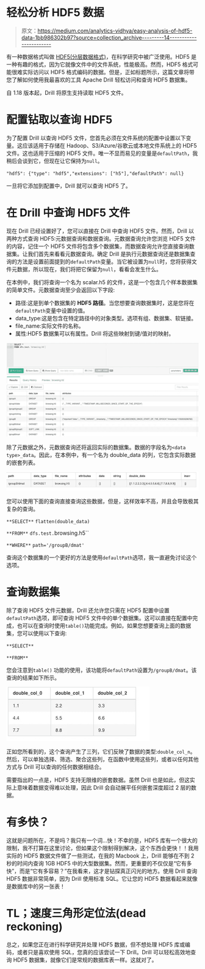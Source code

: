 # 轻松分析 HDF5 数据

> 原文：<https://medium.com/analytics-vidhya/easy-analysis-of-hdf5-data-1bb986302b97?source=collection_archive---------14----------------------->

有一种数据格式叫做 [HDF5(分层数据格式)](https://en.wikipedia.org/wiki/Hierarchical_Data_Format)，在科学研究中被广泛使用。HDF5 是一种有趣的格式，因为它就像文件中的文件系统，性能极高。然而，HDF5 格式可能很难实际访问以 HDF5 格式编码的数据。但是，正如标题所示，这篇文章将带您了解如何使用我最喜欢的工具 Apache Drill 轻松访问和查询 HDF5 数据集。

自 1.18 版本起，Drill 将原生支持读取 HDF5 文件。

# 配置钻取以查询 HDF5

为了配置 Drill 以查询 HDF5 文件，您首先必须在文件系统的配置中设置以下变量。这应该适用于存储在 Hadoop、S3/Azure/谷歌云或本地文件系统上的 HDF5 文件。这也适用于压缩的 HDF5 文件。唯一不显而易见的变量是`defaultPath`，我稍后会谈到它，但现在让它保持为`null`。

`"hdf5": {"type": "hdf5","extensions": ["h5"],"defaultPath": null}`

一旦将它添加到配置中，Drill 就可以查询 HDF5 了。

# 在 Drill 中查询 HDF5 文件

现在 Drill 已经设置好了，您可以直接在 Drill 中查询 HDF5 文件。然而，Drill 以两种方式查询 HDF5:元数据查询和数据查询。元数据查询允许您浏览 HDF5 文件的内容，记住一个 HDF5 文件将包含多个数据集，而数据查询允许您直接查询数据集。让我们首先来看看元数据查询。确定 Drill 是执行元数据查询还是数据集查询的方法是设置前面提到的`defaultPath`变量。当它被设置为`null`时，您将获得文件元数据，所以现在，我们将把它保留为`null`，看看会发生什么。

在本例中，我们将查询一个名为 scalar.h5 的文件，这是一个包含几个样本数据集的简单文件。元数据查询至少会返回以下字段:

*   路径:这是到单个数据集的 **HDF5 路径**。当您想要查询数据集时，这是您将在`defaultPath`变量中设置的值。
*   data_type:这是包含在特定路径中的对象类型。选项有组、数据集、软链接。
*   file_name:实际文件的名称。
*   属性:HDF5 数据集可以有属性。Drill 将这些映射到键/值对的映射。

![](img/ad034ac80c79b17c603ad92a41640af6.png)

除了元数据之外，元数据查询还将返回实际的数据集。数据的字段名为`<data type>_data`。因此，在本例中，有一个名为 double_data 的列，它包含实际数据的嵌套列表。

![](img/06fdccce9133ef412f35f3f821cebedd.png)

您可以使用下面的查询直接查询这些数据，但是，这样效率不高，并且会导致极其复杂的查询。

`**SELECT**` `flatten(double_data)`

`**FROM**` `dfs.test.`browsing.h5``

`**WHERE**` `path='/groupB/dmat'`

查询这个数据集的一个更好的方法是使用`defaultPath`选项，我一直避免讨论这个选项。

# 查询数据集

除了查询 HDF5 文件元数据，Drill 还允许您只需在 HDF5 配置中设置`defaultPath`选项，即可查询 HDF5 文件中的单个数据集。这可以直接在配置中完成，也可以在查询时使用`table()`功能完成。例如，如果您想要查询上面的数据集，您可以使用以下查询:

`**SELECT**`

`**FROM**`

您会注意到`table()` 功能的使用，该功能将`defaultPath`设置为`/groupB/dmat`。该查询的结果如下所示。

![](img/44982bc0244da1849a31255600f24db5.png)

正如您所看到的，这个查询产生了三列，它们反映了数据的类型:`double_col_n`。然后，可以单独选择、筛选、聚合这些列，在函数中使用这些列，或者以任何其他方式与 Drill 可以查询的任何数据相结合。

需要指出的一点是，HDF5 支持无限维的嵌套数据。虽然 Drill 也是如此，但这实际上意味着数据变得难以处理，因此 Drill 会自动展平任何嵌套深度超过 2 层的数据。

# 有多快？

这就是问题所在，不是吗？我只有一个词…快！不幸的是，HDF5 库有一个很大的限制，我不打算在这里讨论，但如果这个限制得到解决，这个东西会更快！！我用实际的 HDF5 数据文件做了一些测试，在我的 Macbook 上，Drill 能够在不到 2 秒的时间内查询 1GB HDF5 中的大型数据集。然而，更重要的不仅仅是“它有多快”，而是“它有多容易？”在我看来，这才是钻探真正闪光的地方。使用 Drill 查询 HDF5 数据非常简单，因为 Drill 使用标准 SQL。它让您的 HDF5 数据看起来就像是数据库中的另一张表！

# TL；速度三角形定位法(dead reckoning)

总之，如果您正在进行科学研究并处理 HDF5 数据，但不想处理 HDF5 库或编码，或者只是喜欢使用 SQL，您真的应该尝试一下 Drill。Drill 可以轻松高效地查询 HDF5 数据集，就像它们是常规的数据库表一样。这就对了。